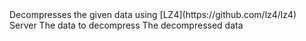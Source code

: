 <function name="DecompressLZ4" parent="util" type="libraryfunc">
	<description>
		Decompresses the given data using [LZ4](https://github.com/lz4/lz4)  
		<added version="0.8"></added>
	</description>
	<realm>Server</realm>
	<args>
		<arg name="data" type="string">The data to decompress</arg>
	</args>
	<rets>
		<ret name="decompressedData" type="string">The decompressed data</ret>
	</rets>
</function>